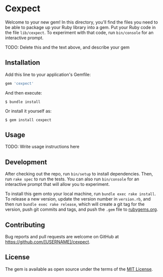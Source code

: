 # Cexpect

Welcome to your new gem! In this directory, you'll find the files you need to be able to package up your Ruby library into a gem. Put your Ruby code in the file `lib/cexpect`. To experiment with that code, run `bin/console` for an interactive prompt.

TODO: Delete this and the text above, and describe your gem

## Installation

Add this line to your application's Gemfile:

```ruby
gem 'cexpect'
```

And then execute:

    $ bundle install

Or install it yourself as:

    $ gem install cexpect

## Usage

TODO: Write usage instructions here

## Development

After checking out the repo, run `bin/setup` to install dependencies. Then, run `rake spec` to run the tests. You can also run `bin/console` for an interactive prompt that will allow you to experiment.

To install this gem onto your local machine, run `bundle exec rake install`. To release a new version, update the version number in `version.rb`, and then run `bundle exec rake release`, which will create a git tag for the version, push git commits and tags, and push the `.gem` file to [rubygems.org](https://rubygems.org).

## Contributing

Bug reports and pull requests are welcome on GitHub at https://github.com/[USERNAME]/cexpect.


## License

The gem is available as open source under the terms of the [MIT License](https://opensource.org/licenses/MIT).
